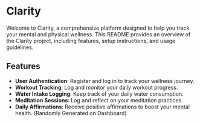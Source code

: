 # Clarity
Welcome to Clarity, a comprehensive platform designed to help you track your mental and physical wellness. This README provides an overview of the Clarity project, including features, setup instructions, and usage guidelines.

## Features

- **User Authentication**: Register and log in to track your wellness journey.
- **Workout Tracking**: Log and monitor your daily workout progress.
- **Water Intake Logging**: Keep track of your daily water consumption.
- **Meditation Sessions**: Log and reflect on your meditation practices.
- **Daily Affirmations**: Receive positive affirmations to boost your mental health. (Randomly Generated on Dashboard)
